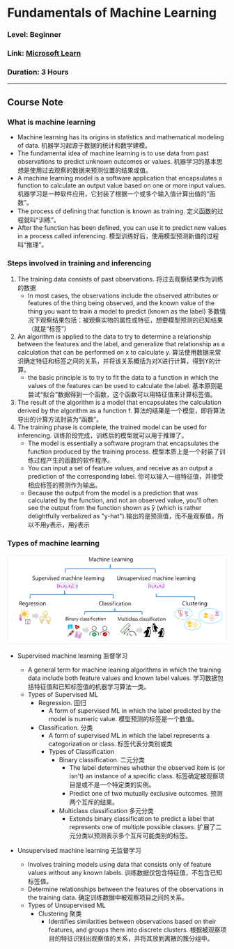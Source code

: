 # Fundamentals of Machine Learning
### Level: Beginner
### Link: [Microsoft Learn](https://learn.microsoft.com/en-us/training/modules/fundamentals-machine-learning/)
### Duration: 3 Hours
---

## Course Note
### What is machine learning
- Machine learning has its origins in statistics and mathematical modeling of data. 机器学习起源于数据的统计和数学建模。
- The fundamental idea of machine learning is to use data from past observations to predict unknown outcomes or values. 机器学习的基本思想是使用过去观察的数据来预测位置的结果或值。
- A machine learning model is a software application that encapsulates a function to calculate an output value based on one or more input values. 机器学习是一种软件应用，它封装了根据一个或多个输入值计算出值的“函数”。
- The process of defining that function is known as training. 定义函数的过程就叫“训练”。
- After the function has been defined, you can use it to predict new values in a process called inferencing. 模型训练好后，使用模型预测新值的过程叫“推理”。
  
### Steps involved in training and inferencing
1. The training data consists of past observations. 将过去观察结果作为训练的数据
   - In most cases, the observations include the observed attributes or features of the thing being observed, and the known value of the thing you want to train a model to predict (known as the label) 多数情况下观察结果包括：被观察实物的属性或特征，想要模型预测的已知结果（就是“标签”）
2. An algorithm is applied to the data to try to determine a relationship between the features and the label, and generalize that relationship as a calculation that can be performed on x to calculate y. 算法使用数据来常识确定特征和标签之间的关系，并将该关系概括为对X进行计算，得到Y的计算。
   - the basic principle is to try to fit the data to a function in which the values of the features can be used to calculate the label. 基本原则是尝试“拟合”数据得到一个函数，这个函数可以用特征值来计算标签值。
3. The result of the algorithm is a model that encapsulates the calculation derived by the algorithm as a function f. 算法的结果是一个模型，即将算法导出的计算方法封装为“函数”。
4. The training phase is complete, the trained model can be used for inferencing. 训练阶段完成，训练后的模型就可以用于推理了。
   - The model is essentially a software program that encapsulates the function produced by the training process. 模型本质上是一个封装了训练过程产生的函数的软件程序。
   - You can input a set of feature values, and receive as an output a prediction of the corresponding label. 你可以输入一组特征值，并接受相应标签的预测作为输出。
   - Because the output from the model is a prediction that was calculated by the function, and not an observed value, you'll often see the output from the function shown as ŷ (which is rather delightfully verbalized as "y-hat").输出的是预测值，而不是观察值，所以不用y表示，用ŷ表示


### Types of machine learning
![Type of ML](image.png)

- Supervised machine learning 监督学习
  - A general term for machine leaning algorithms in which the training data include both feature values and known label values. 学习数据包括特征值和已知标签值的机器学习算法一类。
  - Types of Supervised ML
    - Regression. 回归
      - A form of supervised ML in which the label predicted by the model is numeric value. 模型预测的标签是一个数值。
    - Classification. 分类
      - A form of supervised ML in which the label represents a categorization or class. 标签代表分类别或类
      - Types of Classification
        - Binary classification. 二元分类
          - The label determines whether the observed item is (or isn't) an instance of a specific class. 标签确定被观察项目是或不是一个特定类的实例。
          - Predict one of two mutually exclusive outcomes. 预测两个互斥的结果。
        - Multiclass classification 多元分类
          - Extends binary classification to predict a label that represents one of multiple possible classes. 扩展了二元分类以预测表示多个互斥可能类别的标签。

- Unsupervised machine learning 无监督学习
  - Involves training models using data that consists only of feature values without any known labels. 训练数据仅包含特征值，不包含已知标签值。
  - Determine relationships between the features of the observations in the training data. 确定训练数据中被观察项目之间的关系。
  - Types of Unsupervised ML
    - Clustering 聚类
      - Identifies similarities between observations based on their features, and groups them into discrete clusters. 根据被观察项目的特征识别出观察值的关系，并将其放到离散的簇分组中。